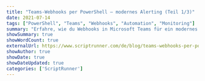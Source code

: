 ```yaml
---
title: "Teams-Webhooks per PowerShell – modernes Alerting (Teil 1/3)"
date: 2021-07-14
tags: ["PowerShell", "Teams", "Webhooks", "Automation", "Monitoring"]
summary: "Erfahre, wie du Webhooks in Microsoft Teams für ein modernes Alerting mit PowerShell einrichtest. In diesem Artikel erkläre ich die Grundlagen und zeige dir, wie du dein erstes Alert-Skript erstellst."
showSummary: true
showWordCount: true
externalUrl: https://www.scriptrunner.com/de/blog/teams-webhooks-per-powershell-teil-1
showAuthor: true
showDate: true
showDateUpdated: true
categories: ['ScriptRunner']
---
```


